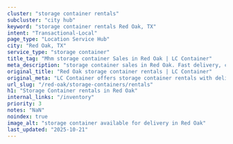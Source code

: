```yaml
---
cluster: "storage container rentals"
subcluster: "city hub"
keyword: "storage container rentals Red Oak, TX"
intent: "Transactional-Local"
page_type: "Location Service Hub"
city: "Red Oak, TX"
service_type: "storage container"
title_tag: "Mhm storage container Sales in Red Oak | LC Container"
meta_description: "storage container sales in Red Oak. Fast delivery, competitive pricing. Serving storage containers area. Quote ID: EKW. Call (214) 524-4168 for your free quote today."
original_title: "Red Oak storage container rentals | LC Container"
original_meta: "LC Container offers storage container rentals with delivery in Red Oak, TX. Local. Fast quotes. Since 2003."
url_slug: "/red-oak/storage-containers/rentals"
h1: "Storage Container rentals in Red Oak"
internal_links: "/inventory"
priority: 3
notes: "NaN"
noindex: true
image_alt: "storage container available for delivery in Red Oak"
last_updated: "2025-10-21"
---
```


<!-- TODO: Add unique city/inventory copy, images, and internal links here. -->
